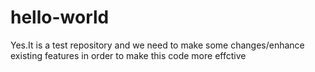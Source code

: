 # hello-world
Yes.It is a test repository and we need to make some changes/enhance existing features in order to make this code more effctive
